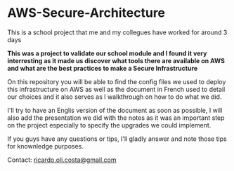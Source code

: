# AWS-Secure-Architecture
This is a school project that me and my collegues have worked for around 3 days

**This was a project to validate our school module and I found it very interresting as it made us discover what tools there are available on AWS and what are the best practices to make a Secure Infrastructure**

On this repository you will be able to find the config files we used to deploy this infrastructure on AWS as well as the document in French used to detail our choices and it also serves as I walkthrough on how to do what we did.

I'll try to have an Englis version of the document as soon as possible, I will also add the presentation we did with the notes as it was an important step on the project especially to specify the upgrades we could implement.

If you guys have any questions or tips, I'll gladly answer and note those tips for knownledge purposes.


Contact: ricardo.oli.costa@gmail.com


